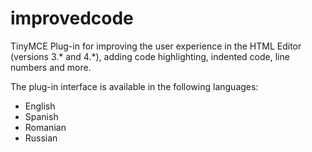 improvedcode
============

TinyMCE Plug-in for improving the user experience in the HTML Editor (versions 3.* and 4.*), adding code highlighting, indented code, line numbers and more.

The plug-in interface is available in the following languages:

- English
- Spanish
- Romanian
- Russian
